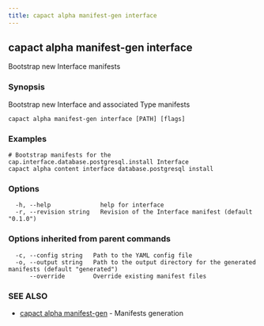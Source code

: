 ```yaml
---
title: capact alpha manifest-gen interface
---
```


## capact alpha manifest-gen interface

Bootstrap new Interface manifests

### Synopsis

Bootstrap new Interface and associated Type manifests

```
capact alpha manifest-gen interface [PATH] [flags]
```

### Examples

```
# Bootstrap manifests for the cap.interface.database.postgresql.install Interface
capact alpha content interface database.postgresql install
```

### Options

```
  -h, --help              help for interface
  -r, --revision string   Revision of the Interface manifest (default "0.1.0")
```

### Options inherited from parent commands

```
  -c, --config string   Path to the YAML config file
  -o, --output string   Path to the output directory for the generated manifests (default "generated")
      --override        Override existing manifest files
```

### SEE ALSO

* [capact alpha manifest-gen](capact_alpha_manifest-gen.md)	 - Manifests generation

